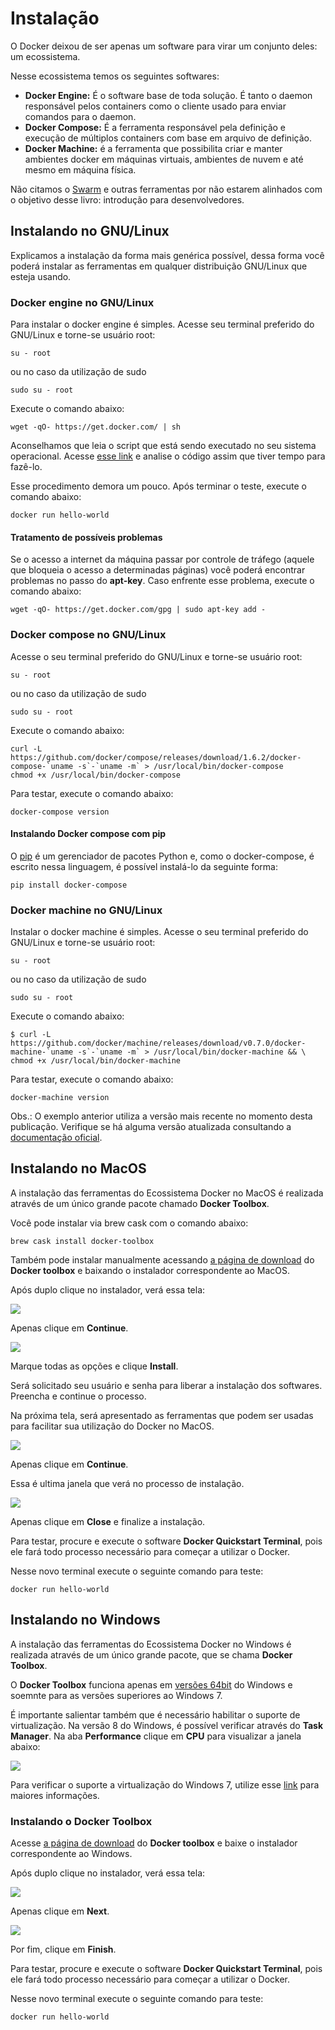 # Instalação

O Docker deixou de ser apenas um software para virar um conjunto deles: um ecossistema.

Nesse ecossistema temos os seguintes softwares:

* **Docker Engine:** É o software base de toda solução. É tanto o daemon responsável pelos containers como o cliente usado para enviar comandos para o daemon.
* **Docker Compose:** É a ferramenta responsável pela definição e execução de múltiplos containers com base em arquivo de definição.
* **Docker Machine:** é a ferramenta que possibilita criar e manter ambientes docker em máquinas virtuais, ambientes de nuvem e até mesmo em máquina física.

Não citamos o [Swarm](https://docs.docker.com/swarm/overview/) e outras ferramentas por não estarem alinhados com o objetivo desse livro: introdução para desenvolvedores.

## Instalando no GNU/Linux

Explicamos a instalação da forma mais genérica possível, dessa forma você poderá instalar as ferramentas em qualquer distribuição GNU/Linux que esteja usando.

### Docker engine no GNU/Linux

Para instalar o docker engine é simples. Acesse seu terminal preferido do GNU/Linux e torne-se usuário root:

```
su - root
```
ou no caso da utilização de sudo

```
sudo su - root
```

Execute o comando abaixo:

```
wget -qO- https://get.docker.com/ | sh
```
Aconselhamos que leia o script que está sendo executado no seu sistema operacional. Acesse [esse link](https://get.docker.com/) e analise o código assim que tiver tempo para fazê-lo.

Esse procedimento demora um pouco. Após terminar o teste, execute o comando abaixo:

```
docker run hello-world
```

#### Tratamento de possíveis problemas

Se o acesso a internet da máquina passar por controle de tráfego (aquele que bloqueia o acesso a determinadas páginas) você poderá encontrar problemas no passo do **apt-key**. Caso enfrente esse problema, execute o comando abaixo:

```
wget -qO- https://get.docker.com/gpg | sudo apt-key add -
```

### Docker compose no GNU/Linux

Acesse o seu terminal preferido do GNU/Linux e torne-se usuário root:

```
su - root
```
ou no caso da utilização de sudo

```
sudo su - root
```

Execute o comando abaixo:

```
curl -L https://github.com/docker/compose/releases/download/1.6.2/docker-compose-`uname -s`-`uname -m` > /usr/local/bin/docker-compose
chmod +x /usr/local/bin/docker-compose
```
Para testar, execute o comando abaixo:

```
docker-compose version
```

#### Instalando Docker compose com pip

O [pip](https://en.wikipedia.org/wiki/Pip_(package_manager)) é um gerenciador de pacotes Python e, como o docker-compose, é escrito nessa linguagem, é possível instalá-lo da seguinte forma:

```
pip install docker-compose
```

### Docker machine no GNU/Linux

Instalar o docker machine é simples. Acesse o seu terminal preferido do GNU/Linux e torne-se usuário root:

```
su - root
```
ou no caso da utilização de sudo

```
sudo su - root
```

Execute o comando abaixo:

```
$ curl -L https://github.com/docker/machine/releases/download/v0.7.0/docker-machine-`uname -s`-`uname -m` > /usr/local/bin/docker-machine && \
chmod +x /usr/local/bin/docker-machine
```
Para testar, execute o comando abaixo:

```
docker-machine version
```

Obs.: O exemplo anterior utiliza a versão mais recente no momento desta publicação. Verifique se há alguma versão atualizada consultando a [documentação oficial](https://docs.docker.com/machine/install-machine/).

## Instalando no MacOS

A instalação das ferramentas do Ecossistema Docker no MacOS é realizada através de um único grande pacote chamado **Docker Toolbox**.

Você pode instalar via brew cask com o comando abaixo:

```
brew cask install docker-toolbox
```

Também pode instalar manualmente acessando [a página de download](https://www.docker.com/products/docker-toolbox) do **Docker toolbox** e baixando o instalador correspondente ao MacOS.

Após duplo clique no instalador, verá essa tela:

![](images/mac1.png)

Apenas clique em **Continue**.

![](images/mac2.png)

Marque todas as opções e clique **Install**.

Será solicitado seu usuário e senha para liberar a instalação dos softwares. Preencha e continue o processo.

Na próxima tela, será apresentado as ferramentas que podem ser usadas para facilitar sua utilização do Docker no MacOS.

![](images/mac3.png)

Apenas clique em **Continue**.

Essa é ultima janela que verá no processo de instalação.

![](images/mac4.png)

Apenas clique em **Close** e finalize a instalação.

Para testar, procure e execute o software **Docker Quickstart Terminal**, pois ele fará todo processo necessário para começar a utilizar o Docker.

Nesse novo terminal execute o seguinte comando para teste:

```
docker run hello-world
```

## Instalando no Windows

A instalação das ferramentas do Ecossistema Docker no Windows é realizada através de um único grande pacote, que se chama **Docker Toolbox**.

O **Docker Toolbox** funciona apenas em [versões 64bit](https://support.microsoft.com/en-us/kb/827218) do Windows e soemnte para as versões superiores ao Windows 7.

É importante salientar também que é necessário habilitar o suporte de virtualização. Na versão 8 do Windows, é possível verificar através do **Task Manager**. Na aba **Performance** clique em **CPU** para visualizar a janela abaixo:

![](images/windows1.png)

Para verificar o suporte a virtualização do Windows 7, utilize esse [link](http://www.microsoft.com/en-us/download/details.aspx?id=592) para maiores informações.

### Instalando o Docker Toolbox

Acesse [a página de download](https://www.docker.com/products/docker-toolbox) do **Docker toolbox** e baixe o instalador correspondente ao Windows.

Após duplo clique no instalador, verá essa tela:

![](images/windows2.png)

Apenas clique em **Next**.

![](images/windows3.png)

Por fim, clique em **Finish**.

Para testar, procure e execute o software **Docker Quickstart Terminal**, pois ele fará todo processo necessário para começar a utilizar o Docker.

Nesse novo terminal execute o seguinte comando para teste:

```
docker run hello-world
```
